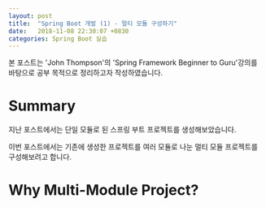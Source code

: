 ```yaml
---
layout: post
title:  "Spring Boot 개발 (1) - 멀티 모듈 구성하기"
date:   2018-11-08 22:30:07 +0830
categories: Spring Boot 실습
---
```


본 포스트는 'John Thompson'의 'Spring Framework Beginner to Guru'강의를 바탕으로 공부 목적으로 정리하고자 작성하였습니다.

# Summary
지난 포스트에서는 단일 모듈로 된 스프링 부트 프로젝트를 생성해보았습니다. 

이번 포스트에서는 기존에 생성한 프로젝트를 여러 모듈로 나눈 멀티 모듈 프로젝트를 구성해보려고 합니다.

# Why Multi-Module Project?
